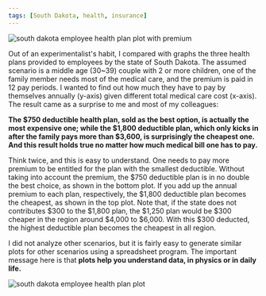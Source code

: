 ```yaml
---
tags: [South Dakota, health, insurance]
---
```


![south dakota employee health plan plot with premium]({{site.ina}}/south-dakota-employee-health-plan+premium.jpg)

Out of an experimentalist's habit, I compared with graphs the three health plans
provided to employees by the state of South Dakota. The assumed scenario is a
middle age (30~39) couple with 2 or more children, one of the family member
needs most of the medical care, and the premium is paid in 12 pay periods. I
wanted to find out how much they have to pay by themselves annually (y-axis)
given different total medical care cost (x-axis). The result came as a surprise
to me and most of my colleagues:

**The $750 deductible health plan, sold as the best option, is actually the
most expensive one; while the $1,800 deductible plan, which only kicks in after
the family pays more than $3,600, is surprisingly the cheapest one. And this
result holds true no matter how much medical bill one has to pay.**

Think twice, and this is easy to understand. One needs to pay more premium to
be entitled for the plan with the smallest deductible. Without taking into
account the premium, the $750 deductible plan is in no double the best choice,
as shown in the bottom plot. If you add up the annual premium to each plan,
respectively, the $1,800 deductible plan becomes the cheapest, as shown in the
top plot. Note that, if the state does not contributes $300 to the $1,800 plan,
the $1,250 plan would be $300 cheaper in the region around $4,000 to $6,000.
With this $300 deducted, the highest deductible plan becomes the cheapest in
all region.

I did not analyze other scenarios, but it is fairly easy to generate similar
plots for other scenarios using a spreadsheet program. The important message
here is that **plots help you understand data, in physics or in daily life.**

![south dakota employee health plan plot]({{site.ina}}/south-dakota-employee-health-plan.jpg)
